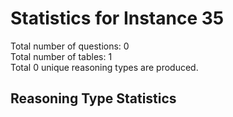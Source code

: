 # Statistics for Instance 35<br/>
Total number of questions: 0<br/>
Total number of tables: 1<br/>
Total 0 unique reasoning types are produced.<br/>
## Reasoning Type Statistics<br/>
